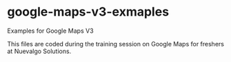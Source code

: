google-maps-v3-exmaples
======================

Examples for Google Maps V3

This files are coded during the training session on Google Maps for freshers at Nuevalgo Solutions.
